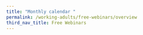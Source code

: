 ```yaml
---
title: "Monthly calendar "
permalink: /working-adults/free-webinars/overview
third_nav_title: Free Webinars
---
```

